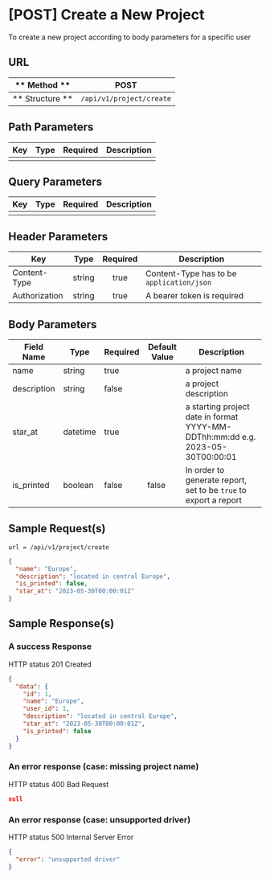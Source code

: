 # [POST] Create a New Project  

To create a new project according to body parameters for a specific user

## URL

| ** Method **    | POST                       | 
| --------------- | -------------------------- | 
| ** Structure ** | `/api/v1/project/create`   |


## Path Parameters

| Key       | Type      | Required     | Description                     |
| --------- | :-------: | :----------: | ------------------------------- |
|           |           |              |                                 |


## Query Parameters

| Key                | Type      | Required  | Description                   |
| ------------------ | :-------: | :-------: | ----------------------------- |
|                    |           |           |                               |


## Header Parameters

| Key                 | Type       | Required  | Description                                 |
| ------------------- | :--------: | :-------: | ------------------------------------------- |
| Content-Type        | string     | true      | Content-Type has to be `application/json`   |
| Authorization       | string     | true      | A bearer token is required                  |


## Body Parameters

| Field Name   | Type     | Required | Default Value   |  Description                                                       |
| ------------ | -------- | -------- | --------------- | ------------------------------------------------------------------ |
| name         | string   | true     |                 | a project name                                                     |
| description  | string   | false    |                 | a project description                                              |
| star_at      | datetime | true     |                 | a starting project date in format YYYY-MM-DDThh:mm:dd e.g. 2023-05-30T00:00:01 |
| is_printed   | boolean  | false    | false           | In order to generate report, set to be `true` to export a report   |


## Sample Request(s) 
```
url = /api/v1/project/create
```
```json
{
  "name": "Europe",
  "description": "located in central Europe",
  "is_printed": false,
  "star_at": "2023-05-30T00:00:01Z"
}
```

## Sample Response(s)
### A success Response
HTTP status 201 Created
```json
{
  "data": {
    "id": 1,
    "name": "Europe",
    "user_id": 1,
    "description": "located in central Europe",
    "star_at": "2023-05-30T00:00:01Z",
    "is_printed": false
  }
}
```

### An error response (case: missing project name)
HTTP status 400 Bad Request
```json
null
```

### An error response (case: unsupported driver)
HTTP status 500 Internal Server Error
```json
{
  "error": "unsupported driver"
}
```
